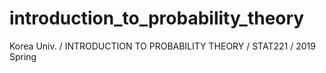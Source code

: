 # introduction_to_probability_theory
Korea Univ. / INTRODUCTION TO PROBABILITY THEORY / STAT221 / 2019 Spring
